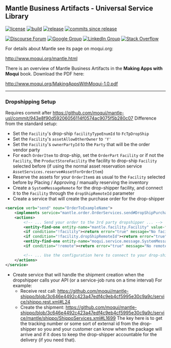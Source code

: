 ## Mantle Business Artifacts - Universal Service Library


[![license](http://img.shields.io/badge/license-CC0%201.0%20Universal-blue.svg)](https://github.com/moqui/mantle-usl/blob/master/LICENSE.md)
[![build](https://travis-ci.org/moqui/mantle-usl.svg)](https://travis-ci.org/moqui/mantle-usl)
[![release](http://img.shields.io/github/release/moqui/mantle-usl.svg)](https://github.com/moqui/mantle-usl/releases)
[![commits since release](http://img.shields.io/github/commits-since/moqui/mantle-usl/v2.2.0.svg)](https://github.com/moqui/mantle-usl/commits/master)

[![Discourse Forum](https://img.shields.io/badge/moqui%20forum-discourse-blue.svg)](https://forum.moqui.org)
[![Google Group](https://img.shields.io/badge/google%20group-moqui-blue.svg)](https://groups.google.com/d/forum/moqui)
[![LinkedIn Group](https://img.shields.io/badge/linked%20in%20group-moqui-blue.svg)](https://www.linkedin.com/groups/4640689)
[![Stack Overflow](https://img.shields.io/badge/stack%20overflow-moqui-blue.svg)](http://stackoverflow.com/questions/tagged/moqui)

For details about Mantle see its page on moqui.org:

<http://www.moqui.org/mantle.html>

There is an overview of Mantle Business Artifacts in the **Making Apps with Moqui** book. Download the PDF here:

<http://www.moqui.org/MakingAppsWithMoqui-1.0.pdf>

---

### Dropshipping Setup
Requires commit after https://github.com/moqui/mantle-usl/commit/943e8f90d59206056114f0574ac9075f5b280c07
Difference from the standard setup:
- Set the `Facility`'s drop-ship `facilityTypeEnumId` to `FcTpDropShip`
- Set the `Facility`'s `assetAllowOtherOwner` to `'Y'`
- Set the `Facility`'s `ownerPartyId` to the `Party` that will be the order vendor party
- For each `OrderItem` to drop-ship, set the `OrderPart` `Facility` or if not the `Facility`, the `ProductStoreFacility` the facility to drop-ship `Facility` selected before (if using the normal asset reservation service `AssetServices.reserve#AssetForOrderItem`)
- Reserve the assets for your `OrderItem`s as usual to the `Facility` selected before by Placing / Approving / manually reserving the inventory
- Create a `SystemMessageRemote` for the drop-shipper facility, and connect it to the `Facility` through the `dropShipRemoteId` parameter
- Create a service that will create the purchase order for the drop-shipper
```xml
<service verb="send" noun="OrderToExampleName">
    <implements service="mantle.order.OrderServices.send#DropShipPurchaseOrderPart"/>
    <actions>
        <!-- ... Send your order to the 3rd party dropshipper ... -->
        <entity-find-one entity-name="mantle.facility.Facility" value-field="facilityId" auto-field-map="[facilityId:facilityId]"/>
        <if condition="!facility"><return error="true" message="No facility found for ${facilityId}"/></if>
        <if condition="!facility.dropShipRemoteId"><return error="true" message="No dropShipRemoteId found for ${facilityId}"/></if>
        <entity-find-one entity-name="moqui.service.message.SystemMessageRemote" value-field="remote" auto-field-map="[systemMessageRemoteId:facility.dropShipRemoteId]"/>
        <if condition="!remote"><return error="true" message="No remote found for ${facility.dropShipRemoteId}"/></if>

        <!-- ... Use the configuration here to connect to your drop-shipper api ... -->
    </actions>
</service>
```
- Create service that will handle the shipment creation when the dropshipper calls your API (or a service-job runs on a time interval)
For example:
  - Receive rest call: https://github.com/moqui/mantle-shippo/blob/3c646e4492c423a47edf4c9eb4cf5995e30c9a9c/service/shippo.rest.xml#L24
  - Create the shipment: https://github.com/moqui/mantle-shippo/blob/3c646e4492c423a47edf4c9eb4cf5995e30c9a9c/service/mantle/shippo/ShippoServices.xml#L1699
The key here is to get the tracking number or some sort of external id from the drop-shipper so you and your customer can know when the package will arrive and if it does to keep the drop-shipper accountable for the delivery (if you need that).
